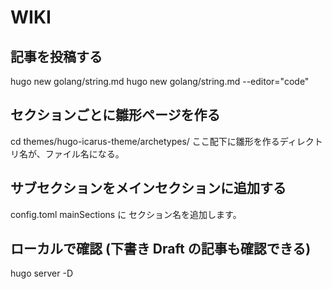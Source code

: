 # WIKI

## 記事を投稿する
hugo new golang/string.md
hugo new golang/string.md --editor="code"

## セクションごとに雛形ページを作る
cd themes/hugo-icarus-theme/archetypes/
ここ配下に雛形を作るディレクトリ名が、ファイル名になる。

## サブセクションをメインセクションに追加する

config.toml
mainSections に セクション名を追加します。

## ローカルで確認 (下書き Draft の記事も確認できる)
hugo server -D